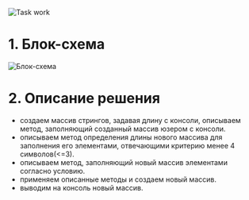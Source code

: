 ![Task work](https://gbcdn.mrgcdn.ru/uploads/asset/4312773/attachment/ed8c1f2c15da325114976e1c313ef5f8.png)

# 1. Блок-схема
![Блок-схема](https://gbcdn.mrgcdn.ru/uploads/homeworkattachment/4463013/attachment/10ca228c4048c44e49051b0535122760.jpg)
# 2. Описание решения
* создаем массив стрингов, задавая длину с консоли, описываем метод, заполняющий созданный массив юзером с консоли.
* описываем метод определения длины нового массива для заполнения его элементами, отвечающими критерию менее 4 символов(<=3).
* описываем метод, заполняющий новый массив элементами согласно условию.
* применяем описанные методы и создаем новый массив.
* выводим на консоль новый массив.